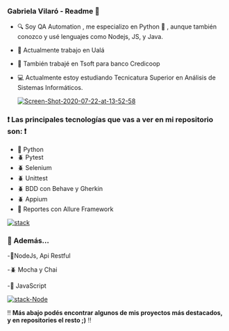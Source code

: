   ### Gabriela Vilaró - Readme 👋


  - :mag: Soy QA Automation , me especializo en Python :snake: , aunque también conozco y usé lenguajes como Nodejs, JS, y Java.
  - :office: Actualmente trabajo en Ualá
  - :office: También trabajé en Tsoft para banco Credicoop
  - :computer: Actualmente estoy estudiando Tecnicatura Superior en Análisis de Sistemas Informáticos.
  
      <a href="https://ibb.co/VJYybb4"><img src="https://i.ibb.co/mb5sddW/Screen-Shot-2020-07-22-at-13-52-58.png" alt="Screen-Shot-2020-07-22-at-13-52-58"     border="0"></a>


 ### :heavy_exclamation_mark: Las principales tecnologías que vas a ver en mi repositorio son: :heavy_exclamation_mark:

  - :snake: Python
  - :beetle: Pytest
  - :beetle: Selenium
  - :beetle: Unittest
  - :beetle: BDD con Behave y Gherkin
  - :beetle: Appium
  - :open_file_folder: Reportes con Allure Framework  
  
  
   <a href="https://ibb.co/JBrg1WH"><img src="https://i.ibb.co/Lk9HFD1/stack.png" alt="stack" border="0"></a>
   
  
### :red_circle: Además...
      
-:space_invader:NodeJs, Api Restful

-:beetle: Mocha y Chai

-:space_invader: JavaScript


  <a href="https://imgbb.com/"><img src="https://i.ibb.co/VQvfxdX/stack-Node.png" alt="stack-Node" border="0"></a>

 

:bangbang: **Más abajo podés encontrar algunos de mis proyectos más destacados, y en repositories el resto ;)** :bangbang:
  
  
